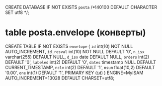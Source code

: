 CREATE DATABASE IF NOT EXISTS `posta` /*!40100 DEFAULT CHARACTER SET utf8 */;

# table posta.envelope (конверты)
CREATE TABLE IF NOT EXISTS `envelope` (
  `id` int(10) NOT NULL AUTO_INCREMENT,
  `id_resval` int(10) NOT NULL DEFAULT '0',
  `n_isx` varchar(255) DEFAULT NULL,
  `d_isx` date DEFAULT NULL,
  `orders` int(2) DEFAULT '0',
  `labeled` int(2) DEFAULT '0',
  `dates` timestamp NULL DEFAULT CURRENT_TIMESTAMP,
  `nclv` int(2) DEFAULT '1',
  `nsum` float(10,2) DEFAULT '0.00',
  `one` int(1) DEFAULT '1',
  PRIMARY KEY (`id`)
) ENGINE=MyISAM AUTO_INCREMENT=13028 DEFAULT CHARSET=utf8;


